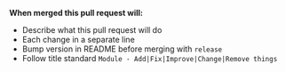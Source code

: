 **When merged this pull request will:**
- Describe what this pull request will do
- Each change in a separate line
- Bump version in README before merging with `release`
- Follow title standard `Module - Add|Fix|Improve|Change|Remove things`
